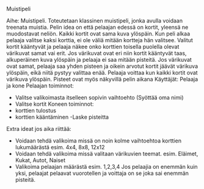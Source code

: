 Muistipeli

Aihe: Muistipeli. Toteutetaan klassinen muistipeli, jonka avulla voidaan treenata muistia. Pelin idea on että pelaajan edessä on kortit, yleensä ne muodostavat neliön. Kaikki kortit ovat sama kuva ylöspäin. Kun peli alkaa pelaaja valitse kaksi korttia, ei ole väliä mitään kortteja hän valitsee. Valitut kortit kääntyvät ja pelaaja näkee onko korttien toisella puolella olevat värikuvat samat vai erit.
Jos värikuvat ovat eri niin kortit kääntyvät taas, alkuperäinen kuva ylöspäin ja pelaaja ei saa mitään pisteitä.
Jos värikuvat ovat samat, pelaaja saa yhden pisteen  ja oikein arvotut kortit jäävät värikuva ylöspäin, eikä niitä pystyy valittaa enää. Pelaaja voittaa kun kaikki kortit ovat värikuva ylöspäin.
Pisteet ovat myös näkyvillä pelin aikana
 Käyttäjät: Pelaaja ja kone
 Pelaajan toiminnot: 
- Valitse valikoimasta itselleen sopivin vaihtoehto (Syöttää oma nimi)
- Valitse kortit
 Koneen toiminnot:
- korttien tulostus
- korttien kääntäminen
-Laske pisteitta

Extra ideat jos aika riittää:
* Voidaan tehdä valikoima missä on noin kolme vaihtoehtoa korttien lukumäärästä 
	esim. 4x4, 8x8, 12x12
* Voidaan tehdä valikoima missä valitaan värikuvien teemat.
	esim. Eläimet, Kukat, Autot, Naiset
* Valikoima pelaajan määrästä esim. 1,2,3,4
 Jos pelaajia on enemmän kuin yksi, pelaajat pelaavat vuorotellen ja voittaja on se joka sai enemmän pisteitä.
